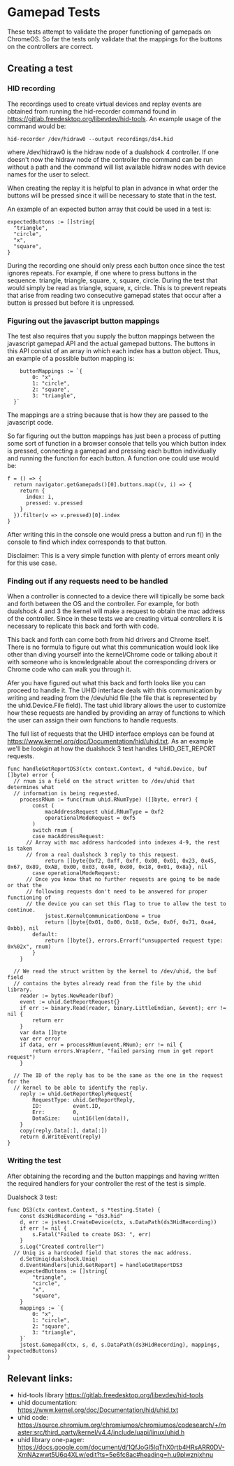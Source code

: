 # Gamepad Tests

These tests attempt to validate the proper functioning of gamepads on ChromeOS.
So far the tests only validate that the mappings for the buttons on the
controllers are correct.

## Creating a test

### HID recording

The recordings used to create virtual devices and replay events are obtained
from running the hid-recorder command found in
https://gitlab.freedesktop.org/libevdev/hid-tools. An example usage of the
command would be:

`hid-recorder /dev/hidraw0 --output recordings/ds4.hid`

where /dev/hidraw0 is the hidraw node of a dualshock 4 controller. If one
doesn't now the hidraw node of the controller the command can be run without a
path and the command will list available hidraw nodes with device names for the
user to select.

When creating the replay it is helpful to plan in advance in what order the
buttons will be pressed since it will be necessary to state that in the test.

An example of an expected button array that could be used in a test is:

```
expectedButtons := []string{
  "triangle",
  "circle",
  "x",
  "square",
}
```

During the recording one should only press each button once since the test
ignores repeats. For example, if one where to press buttons in the sequence.
triangle, triangle, square, x, square, circle. During the test that would simply
be read as triangle, square, x, circle. This is to prevent repeats that arise
from reading two consecutive gamepad states that occur after a button is pressed
but before it is unpressed.

### Figuring out the javascript button mappings

The test also requires that you supply the button mappings between the
javascript gamepad API and the actual gamepad buttons. The buttons in this API
consist of an array in which each index has a button object. Thus, an example of
a possible button mapping is:

```
	buttonMappings := `{
		0: "x",
		1: "circle",
		2: "square",
		3: "triangle",
  }`
```

The mappings are a string because that is how they are passed to the javascript
code.

So far figuring out the button mappings has just been a process of putting some
sort of function in a browser console that tells you which button index is
pressed, connecting a gamepad and pressing each button individually and running
the function for each button. A function one could use would be:

```
f = () => {
  return navigator.getGamepads()[0].buttons.map((v, i) => { 
    return {
      index: i,
      pressed: v.pressed
    }
  }).filter(v => v.pressed)[0].index
}
```

After writing this in the console one would press a button and run f() in the
console to find which index corresponds to that button.

Disclaimer: This is a very simple function with plenty of errors meant only for
this use case.

### Finding out if any requests need to be handled

When a controller is connected to a device there will tipically be some back and
forth between the OS and the controller. For example, for both dualshock 4 and 3
the kernel will make a request to obtain the mac address of the controller.
Since in these tests we are creating virtual controllers it is necessary to
replicate this back and forth with code.

This back and forth can come both from hid drivers and Chrome itself. There is
no formula to figure out what this communication would look like other than
diving yourself into the kernel/Chrome code or talking about it with someone who
is knowledgeable about the corresponding drivers or Chrome code who can walk you
through it.

Afer you have figured out what this back and forth looks like you can proceed to
handle it. The UHID interface deals with this communication by writing and
reading from the /dev/uhid file (the file that is represented by the
uhid.Device.File field). The tast uhid library allows the user to customize how
these requests are handled by providing an array of functions to which the user
can assign their own functions to handle requests.

The full list of requests that the UHID interface employs can be found at
https://www.kernel.org/doc/Documentation/hid/uhid.txt. As an example we'll be
lookgin at how the dualshock 3 test handles UHID_GET_REPORT requests.

```
func handleGetReportDS3(ctx context.Context, d *uhid.Device, buf []byte) error {
  // rnum is a field on the struct written to /dev/uhid that determines what
  // information is being requested.
	processRNum := func(rnum uhid.RNumType) ([]byte, error) {
		const (
			macAddressRequest uhid.RNumType = 0xf2
			operationalModeRequest = 0xf5
		)
		switch rnum {
		case macAddressRequest:
      // Array with mac address hardcoded into indexes 4-9, the rest is taken
      // from a real dualshock 3 reply to this request.
			return []byte{0xf2, 0xff, 0xff, 0x00, 0x01, 0x23, 0x45, 0x67, 0x89, 0xAB, 0x00, 0x03, 0x40, 0x80, 0x18, 0x01, 0x8a}, nil
		case operationalModeRequest:
      // Once you know that no further requests are going to be made or that the
      // following requests don't need to be answered for proper functioning of
      // the device you can set this flag to true to allow the test to continue.
			jstest.KernelCommunicationDone = true
			return []byte{0x01, 0x00, 0x18, 0x5e, 0x0f, 0x71, 0xa4, 0xbb}, nil
		default:
			return []byte{}, errors.Errorf("unsupported request type: 0x%02x", rnum)
		}
	}

  // We read the struct written by the kernel to /dev/uhid, the buf field
  // contains the bytes already read from the file by the uhid library.
	reader := bytes.NewReader(buf)
	event := uhid.GetReportRequest{}
	if err := binary.Read(reader, binary.LittleEndian, &event); err != nil {
		return err
	}
	var data []byte
	var err error
	if data, err = processRNum(event.RNum); err != nil {
		return errors.Wrap(err, "failed parsing rnum in get report request")
	}

  // The ID of the reply has to be the same as the one in the request for the
  // kernel to be able to identify the reply.
	reply := uhid.GetReportReplyRequest{
		RequestType: uhid.GetReportReply,
		ID:          event.ID,
		Err:         0,
		DataSize:    uint16(len(data)),
	}
	copy(reply.Data[:], data[:])
	return d.WriteEvent(reply)
}
```

### Writing the test

After obtaining the recording and the button mappings and having written the
required handlers for your controller the rest of the test is simple.

Dualshock 3 test:

```
func DS3(ctx context.Context, s *testing.State) {
	const ds3HidRecording = "ds3.hid"
	d, err := jstest.CreateDevice(ctx, s.DataPath(ds3HidRecording))
	if err != nil {
		s.Fatal("Failed to create DS3: ", err)
	}
	s.Log("Created controller")
  // Uniq is a hardcoded field that stores the mac address.
	d.SetUniq(dualshock.Uniq)
	d.EventHandlers[uhid.GetReport] = handleGetReportDS3
	expectedButtons := []string{
		"triangle",
		"circle",
		"x",
		"square",
	}
	mappings := `{
		0: "x",
		1: "circle",
		2: "square",
		3: "triangle",
	}`
	jstest.Gamepad(ctx, s, d, s.DataPath(ds3HidRecording), mappings, expectedButtons)
}
```

## Relevant links:

* hid-tools library https://gitlab.freedesktop.org/libevdev/hid-tools
* uhid documentation: https://www.kernel.org/doc/Documentation/hid/uhid.txt
* uhid code: https://source.chromium.org/chromiumos/chromiumos/codesearch/+/master:src/third_party/kernel/v4.4/include/uapi/linux/uhid.h
* uhid library one-pager: https://docs.google.com/document/d/1QfJoGl5lqThX0rtb4HRsARR0DV-XmNAzwwt5U6q4XLw/edit?ts=5e6fc8ac#heading=h.u9plwznjxhnu
